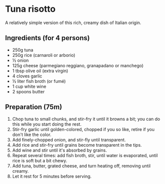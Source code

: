 # Tuna risotto

A relatively simple version of this rich, creamy dish of Italian origin.

## Ingredients (for 4 persons)

* 250g tuna
* 250g rice (carnaroli or arborio)
* ½ onion
* 125g cheese (parmegiano reggiano, granapadano or manchego)
* 1 tbsp olive oil (extra virgin) 
* 4 cloves garlic
* ½ liter fish broth (or fumé)
* 1 cup white wine
* 2 spoons butter

## Preparation (75m)

1. Chop tuna to small chunks, and stir-fry it until it browns a bit; you can do this while you start doing the rest.
1. Stir-fry garlic until golden-colored, chopped if you so like, retire if you don't like the color.
2. Add finely-chopped onion, and stir-fly until transparent.
3. Add rice and stir-fry until grains become transparent in the tips.
4. Add wine and stir until it's absorbed by grains.
5. Repeat several times: add fish broth, stir, until water is evaporated, until rice is soft but a bit chewy.
6. Add tuna, butter, grated cheese, and turn heating off, removing until creamy.
7. Let it rest for 5 minutes before serving.